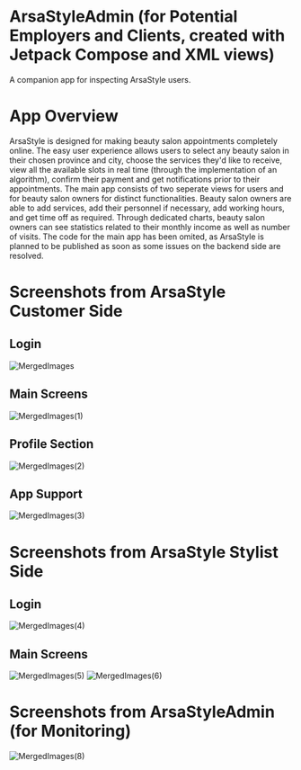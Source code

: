 # ArsaStyleAdmin (for Potential Employers and Clients, created with Jetpack Compose and XML views)
 A companion app for inspecting ArsaStyle users.
 # App Overview
ArsaStyle is designed for making beauty salon appointments completely online. The easy user experience allows users to select any beauty salon in their chosen province and city, choose the services they'd like to receive, view all the available slots in real time (through the implementation of an algorithm), confirm their payment and get notifications prior to their appointments. 
The main app consists of two seperate views for users and for beauty salon owners for distinct functionalities. Beauty salon owners are able to add services, add their personnel if necessary, add working hours, and get time off as required. Through dedicated charts, beauty salon owners can see statistics related to their monthly income as well as number of visits.
The code for the main app has been omited, as ArsaStyle is planned to be published as soon as some issues on the backend side are resolved.
# Screenshots from ArsaStyle Customer Side
## Login
![MergedImages](https://github.com/SalmaKHD/ArsaStyleAdminApp/assets/110356574/90ae9d8d-a138-43da-9388-bcce10064fb1)

## Main Screens
![MergedImages(1)](https://github.com/SalmaKHD/ArsaStyleAdminApp/assets/110356574/df6cca3e-34d1-4a75-8aa0-e6524835010c)
## Profile Section
![MergedImages(2)](https://github.com/SalmaKHD/ArsaStyleAdminApp/assets/110356574/565567a3-f3b3-4aa2-ae72-d13396f1ff48)
## App Support
![MergedImages(3)](https://github.com/SalmaKHD/ArsaStyleAdminApp/assets/110356574/3d44d696-dcde-4d1b-a692-861cd2f1af6f)
# Screenshots from ArsaStyle Stylist Side
## Login
![MergedImages(4)](https://github.com/SalmaKHD/ArsaStyleAdminApp/assets/110356574/1cbf07cf-e17c-4090-9449-cf6988470fb4)
## Main Screens
![MergedImages(5)](https://github.com/SalmaKHD/ArsaStyleAdminApp/assets/110356574/55a17d3d-e8a0-4b26-947a-bc6074c78ffd)
![MergedImages(6)](https://github.com/SalmaKHD/ArsaStyleAdminApp/assets/110356574/9a569e09-81c0-49e3-98ab-963ab3e3b38c)
# Screenshots from ArsaStyleAdmin (for Monitoring)
![MergedImages(8)](https://github.com/SalmaKHD/ArsaStyleAdminApp/assets/110356574/71acae60-6a34-474c-b10b-31bb8e9afafb)




